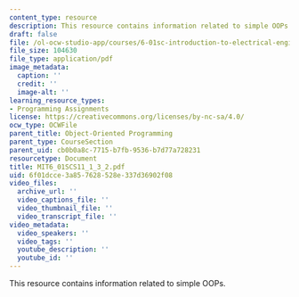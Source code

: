 ```yaml
---
content_type: resource
description: This resource contains information related to simple OOPs.
draft: false
file: /ol-ocw-studio-app/courses/6-01sc-introduction-to-electrical-engineering-and-computer-science-i-spring-2011/6f01dcce3a857628528e337d36902f08_MIT6_01SCS11_1_3_2.pdf
file_size: 104630
file_type: application/pdf
image_metadata:
  caption: ''
  credit: ''
  image-alt: ''
learning_resource_types:
- Programming Assignments
license: https://creativecommons.org/licenses/by-nc-sa/4.0/
ocw_type: OCWFile
parent_title: Object-Oriented Programming
parent_type: CourseSection
parent_uid: cb0b0a8c-7715-b7fb-9536-b7d77a728231
resourcetype: Document
title: MIT6_01SCS11_1_3_2.pdf
uid: 6f01dcce-3a85-7628-528e-337d36902f08
video_files:
  archive_url: ''
  video_captions_file: ''
  video_thumbnail_file: ''
  video_transcript_file: ''
video_metadata:
  video_speakers: ''
  video_tags: ''
  youtube_description: ''
  youtube_id: ''
---
```

This resource contains information related to simple OOPs.
